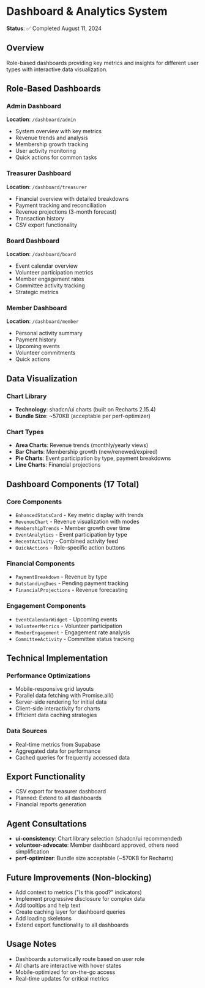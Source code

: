# Dashboard & Analytics System

**Status**: ✅ Completed August 11, 2024

## Overview
Role-based dashboards providing key metrics and insights for different user types with interactive data visualization.

## Role-Based Dashboards

### Admin Dashboard
**Location**: `/dashboard/admin`
- System overview with key metrics
- Revenue trends and analysis
- Membership growth tracking
- User activity monitoring
- Quick actions for common tasks

### Treasurer Dashboard
**Location**: `/dashboard/treasurer`
- Financial overview with detailed breakdowns
- Payment tracking and reconciliation
- Revenue projections (3-month forecast)
- Transaction history
- CSV export functionality

### Board Dashboard
**Location**: `/dashboard/board`
- Event calendar overview
- Volunteer participation metrics
- Member engagement rates
- Committee activity tracking
- Strategic metrics

### Member Dashboard
**Location**: `/dashboard/member`
- Personal activity summary
- Payment history
- Upcoming events
- Volunteer commitments
- Quick actions

## Data Visualization

### Chart Library
- **Technology**: shadcn/ui charts (built on Recharts 2.15.4)
- **Bundle Size**: ~570KB (acceptable per perf-optimizer)

### Chart Types
- **Area Charts**: Revenue trends (monthly/yearly views)
- **Bar Charts**: Membership growth (new/renewed/expired)
- **Pie Charts**: Event participation by type, payment breakdowns
- **Line Charts**: Financial projections

## Dashboard Components (17 Total)

### Core Components
- `EnhancedStatsCard` - Key metric display with trends
- `RevenueChart` - Revenue visualization with modes
- `MembershipTrends` - Member growth over time
- `EventAnalytics` - Event participation by type
- `RecentActivity` - Combined activity feed
- `QuickActions` - Role-specific action buttons

### Financial Components
- `PaymentBreakdown` - Revenue by type
- `OutstandingDues` - Pending payment tracking
- `FinancialProjections` - Revenue forecasting

### Engagement Components
- `EventCalendarWidget` - Upcoming events
- `VolunteerMetrics` - Volunteer participation
- `MemberEngagement` - Engagement rate analysis
- `CommitteeActivity` - Committee status tracking

## Technical Implementation

### Performance Optimizations
- Mobile-responsive grid layouts
- Parallel data fetching with Promise.all()
- Server-side rendering for initial data
- Client-side interactivity for charts
- Efficient data caching strategies

### Data Sources
- Real-time metrics from Supabase
- Aggregated data for performance
- Cached queries for frequently accessed data

## Export Functionality
- CSV export for treasurer dashboard
- Planned: Extend to all dashboards
- Financial reports generation

## Agent Consultations
- **ui-consistency**: Chart library selection (shadcn/ui recommended)
- **volunteer-advocate**: Member dashboard approved, others need simplification
- **perf-optimizer**: Bundle size acceptable (~570KB for Recharts)

## Future Improvements (Non-blocking)
- Add context to metrics ("Is this good?" indicators)
- Implement progressive disclosure for complex data
- Add tooltips and help text
- Create caching layer for dashboard queries
- Add loading skeletons
- Extend export functionality to all dashboards

## Usage Notes
- Dashboards automatically route based on user role
- All charts are interactive with hover states
- Mobile-optimized for on-the-go access
- Real-time updates for critical metrics